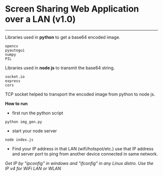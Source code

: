 # Screen Sharing Web Application over a LAN (v1.0)

---

Libraries used in <b>python</b> to get a base64 encoded image.
```
opencv
pyautogui 
numpy
PIL 
```
Libraries used in <b>node js</b> to transmit the base64 string.
```
socket.io
express
cors
```

TCP socket helped to transport the encoded image from python to node js.  

<b>How to run</b>
- first run the python script 
```
python img_gen.py
``` 
- start your node server
```
node index.js
```
- Find your IP address in that LAN (wifi/hotspot/etc.) use that IP address and server port to ping from another device connected in same network.  
<i>
Get IP by "ipconfig" in windows and "ifconfig" in any Linux distro. Use the IP v4 for WiFi LAN or WLAN </i>